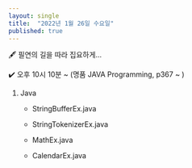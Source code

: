 ```yaml
---
layout: single
title:  "2022년 1월 26일 수요일"
published: true
---
```


🖋️ 필연의 길을 따라 집요하게...

✔️ 오후 10시 10분 ~ (명품 JAVA Programming, p367 ~ )



1. Java

   - StringBufferEx.java
   
   - StringTokenizerEx.java
   
   - MathEx.java
   
   - CalendarEx.java
   
     
   









